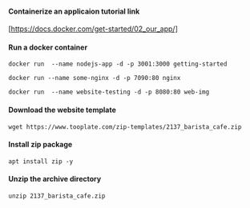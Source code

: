 #### Containerize an applicaion tutorial link
[https://docs.docker.com/get-started/02_our_app/]

#### Run a docker container 
```
docker run  --name nodejs-app -d -p 3001:3000 getting-started
```
```
docker run --name some-nginx -d -p 7090:80 nginx
```
```
docker run  --name website-testing -d -p 8080:80 web-img
```
#### Download the website template 

```
wget https://www.tooplate.com/zip-templates/2137_barista_cafe.zip
```

#### Install zip package 

```
apt install zip -y
```

#### Unzip the archive directory
```
unzip 2137_barista_cafe.zip
```
